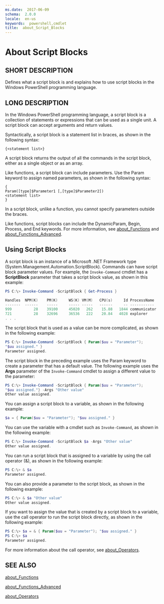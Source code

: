 ```yaml
---
ms.date:  2017-06-09
schema:  2.0.0
locale:  en-us
keywords:  powershell,cmdlet
title:  about_Script_Blocks
---
```


# About Script Blocks

## SHORT DESCRIPTION

Defines what a script block is and explains how to use script blocks in
the Windows PowerShell programming language.

## LONG DESCRIPTION

In the Windows PowerShell programming language, a script block is a
collection of statements or expressions that can be used as a single unit.
A script block can accept arguments and return values.

Syntactically, a script block is a statement list in braces, as shown in
the following syntax:

```
{<statement list>}
```

A script block returns the output of all the commands in the script block,
either as a single object or as an array.

Like functions, a script block can include parameters. Use the Param
keyword to assign named parameters, as shown in the following syntax:

```
{
Param([type]$Parameter1 [,[type]$Parameter2])
<statement list>
}
```

In a script block, unlike a function, you cannot specify parameters outside
the braces.

Like functions, script blocks can include the DynamicParam, Begin, Process,
and End keywords. For more information, see [about_Functions](about_Functions.md)
and [about_Functions_Advanced](about_Functions_Advanced.md).

## Using Script Blocks

A script block is an instance of a Microsoft .NET Framework type
(System.Management.Automation.ScriptBlock). Commands can have script
block parameter values. For example, the `Invoke-Command` cmdlet has a
**ScriptBlock** parameter that takes a script block value, as shown in this
example:

```powershell
PS C:\> Invoke-Command -ScriptBlock { Get-Process }

Handles  NPM(K)    PM(K)     WS(K) VM(M)   CPU(s)     Id ProcessName
-------  ------    -----     ----- -----   ------     -- -----------
999          28    39100     45020   262    15.88   1844 communicator
721          28    32696     36536   222    20.84   4028 explorer
. . .
```

The script block that is used as a value can be more complicated, as
shown in the following example:

```powershell
PS C:\> Invoke-Command -ScriptBlock { Param($uu = "Parameter");
"$uu assigned." }
Parameter assigned.
```

The script block in the preceding example uses the Param keyword to
create a parameter that has a default value. The following example uses
the **Args** parameter of the `Invoke-Command` cmdlet to assign a different
value to the parameter:

```powershell
PS C:\> Invoke-Command -ScriptBlock { Param($uu = "Parameter");
"$uu assigned."} -Args "Other value"
Other value assigned.
```

You can assign a script block to a variable, as shown in the following
example:

```powershell
$a = { Param($uu = "Parameter"); "$uu assigned." }
```

You can use the variable with a cmdlet such as `Invoke-Command`, as shown
in the following example:

```powershell
PS C:\> Invoke-Command -ScriptBlock $a -Args "Other value"
Other value assigned.
```

You can run a script block that is assigned to a variable by using the
call operator (&), as shown in the following example:

```powershell
PS C:\> & $a
Parameter assigned.
```

You can also provide a parameter to the script block, as shown in the
following example:

```powershell
PS C:\> & $a "Other value"
Other value assigned.
```

If you want to assign the value that is created by a script block to a
variable, use the call operator to run the script block directly, as
shown in the following example:

```powershell
PS C:\> $a = & { Param($uu = "Parameter"); "$uu assigned." }
PS C:\> $a
Parameter assigned.
```

For more information about the call operator, see [about_Operators](about_Operators.md).

## SEE ALSO

[about_Functions](about_Functions.md)

[about_Functions_Advanced](about_Functions_Advanced.md)

[about_Operators](about_Operators.md)


